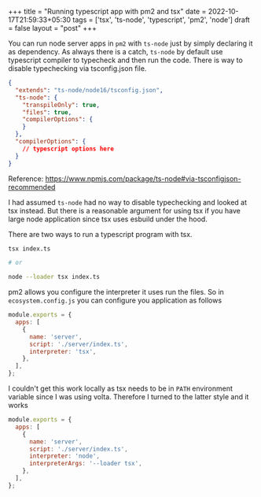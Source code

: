 +++
title = "Running typescript app with pm2 and tsx"
date = 2022-10-17T21:59:33+05:30
tags = ['tsx', 'ts-node', 'typescript', 'pm2', 'node']
draft = false
layout = "post"
+++


<!--more-->

You can run node server apps in `pm2` with `ts-node` just by simply declaring it as dependency.
As always there is a catch, `ts-node` by default use typescript compiler to typecheck and then
run the code. There is way to disable typechecking via tsconfig.json file.

```json
{
  "extends": "ts-node/node16/tsconfig.json",
  "ts-node": {
    "transpileOnly": true,
    "files": true,
    "compilerOptions": {
    }
  },
  "compilerOptions": {
    // typescript options here
  }
}
```

Reference: https://www.npmjs.com/package/ts-node#via-tsconfigjson-recommended

I had assumed `ts-node` had no way to disable typechecking and looked at tsx instead. But there is
a reasonable argument for using tsx if you have large node application since tsx uses esbuild under
the hood.


There are two ways to run a typescript program with tsx.

```sh
tsx index.ts

# or

node --loader tsx index.ts
```


pm2 allows you configure the interpreter it uses run the files. So in `ecosystem.config.js` you can
configure you application as follows


```js
module.exports = {
  apps: [
    {
      name: 'server',
      script: './server/index.ts',
      interpreter: 'tsx',
    },
  ],
};
```

I couldn't get this work locally as tsx needs to be in `PATH` environment variable since I was using volta.
Therefore I turned to the latter style and it works


```js
module.exports = {
  apps: [
    {
      name: 'server',
      script: './server/index.ts',
      interpreter: 'node',
      interpreterArgs: '--loader tsx',
    },
  ],
};
```
